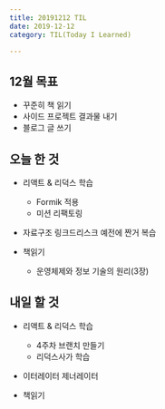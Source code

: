 ```yaml
---
title: 20191212 TIL
date: 2019-12-12
category: TIL(Today I Learned)

---
```


## 12월 목표

- 꾸준히 책 읽기
- 사이드 프로젝트 결과물 내기
- 블로그 글 쓰기

## 오늘 한 것

- 리액트 & 리덕스 학습
  - Formik 적용
  - 미션 리팩토링

- 자료구조 링크드리스크 예전에 짠거 복습

- 책읽기
  - 운영체제와 정보 기술의 원리(3장)


## 내일 할 것

- 리액트 & 리덕스 학습
  - 4주차 브랜치 만들기
  - 리덕스사가 학습

- 이터레이터 제너레이터
- 책읽기

